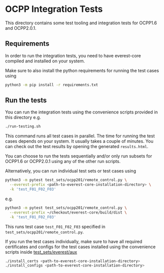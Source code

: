 
# OCPP Integration Tests

This directory contains some test tooling and integration tests
for OCPP1.6 and OCPP2.0.1.

## Requirements

In order to run the integration tests, you need to have everest-core compiled
and installed on your system.

Make sure to also install the python requirements
for running the test cases using

```bash
python3 -m pip install -r requirements.txt
```

## Run the tests

You can run the integration tests using the convenience scripts
provided in this directory e.g.

```bash
./run-testing.sh
```

This command runs all test cases in parallel.
The time for running the test cases depends on your system.
It usually takes a couple of minutes.
You can check out the test results by opening the generated `results.html`.

You can choose to run the tests sequentially and/or only run subsets
for OCPP1.6 or OCPP2.0.1 using any of the other run scripts.

Alternatively, you can run individual test sets or test cases using

```bash
python3 -m pytest test_sets/ocpp201/remote_control.py \
  --everest-prefix <path-to-everest-core-installation-directory> \
  -k 'test_F01_F02_F03'
```

e.g.

```bash
python3 -m pytest test_sets/ocpp201/remote_control.py \
  --everest-prefix ~/checkout/everest-core/build/dist \
  -k 'test_F01_F02_F03'
```

This runs test case `test_F01_F02_F03`
specified in `test_sets/ocpp201/remote_control.py`.

If you run the test cases individually,
make sure to have all required certificates and configs
for the test cases installed using the
convenience scripts inside [test_sets/everest/aux](test_sets/everest-aux/)

```bash
./install_certs <path-to-everest-core-installation-directory>
./install_configs <path-to-everest-core-installation-directory>
